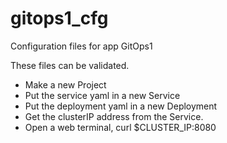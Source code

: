 # gitops1_cfg
Configuration files for app GitOps1

These files can be validated.
- Make a new Project
- Put the service yaml in a new Service
- Put the deployment yaml in a new Deployment
- Get the clusterIP address from the Service.  
- Open a web terminal, curl $CLUSTER_IP:8080
